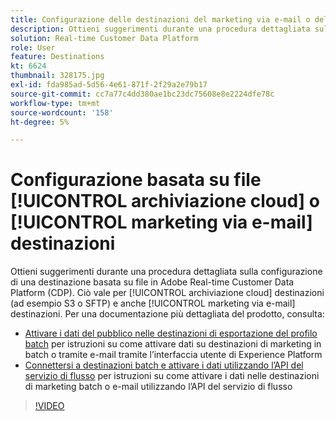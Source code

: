 ```yaml
---
title: Configurazione delle destinazioni del marketing via e-mail o dell’archiviazione cloud basata su file
description: Ottieni suggerimenti durante una procedura dettagliata sulla configurazione di una destinazione basata su file in Real-time CDP di Adobe. Questo vale per le destinazioni di archiviazione cloud (ad esempio S3 o SFTP) e per le destinazioni di marketing e-mail.
solution: Real-time Customer Data Platform
role: User
feature: Destinations
kt: 6624
thumbnail: 328175.jpg
exl-id: fda985ad-5d56-4e61-871f-2f29a2e79b17
source-git-commit: cc7a77c4dd380ae1bc23dc75608e8e2224dfe78c
workflow-type: tm+mt
source-wordcount: '158'
ht-degree: 5%

---
```


# Configurazione basata su file [!UICONTROL archiviazione cloud] o [!UICONTROL marketing via e-mail] destinazioni

Ottieni suggerimenti durante una procedura dettagliata sulla configurazione di una destinazione basata su file in Adobe Real-time Customer Data Platform (CDP). Ciò vale per [!UICONTROL archiviazione cloud] destinazioni (ad esempio S3 o SFTP) e anche [!UICONTROL marketing via e-mail] destinazioni. Per una documentazione più dettagliata del prodotto, consulta:

* [Attivare i dati del pubblico nelle destinazioni di esportazione del profilo batch](https://experienceleague.adobe.com/docs/experience-platform/destinations/ui/activate/activate-batch-profile-destinations.html) per istruzioni su come attivare dati su destinazioni di marketing in batch o tramite e-mail tramite l’interfaccia utente di Experience Platform
* [Connettersi a destinazioni batch e attivare i dati utilizzando l’API del servizio di flusso](https://experienceleague.adobe.com/docs/experience-platform/destinations/api/connect-activate-batch-destinations.html) per istruzioni su come attivare i dati nelle destinazioni di marketing batch o e-mail utilizzando l’API del servizio di flusso

>[!VIDEO](https://video.tv.adobe.com/v/328175/?quality=12&learn=on)
